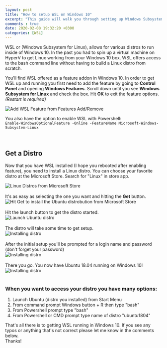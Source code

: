 ```yaml
---
layout: post
title: "How to setup WSL on Windows 10"
excerpt: "This guide will walk you through setting up Windows Subsystem for Linux."
comments : true
date: 2020-02-08 19:32:20 +0300
categories: [WSL]
---
```


WSL or (Windows Subsystem for Linux), allows for various distros to run inside of Windows 10. In the past you had to spin up a virtual machine on HyperV to get Linux working from your Windows 10 box. WSL offers access to the bash command line without having to build a Linux distro from scratch.  

You'll find WSL offered as a feature addon in Windows 10. In order to get WSL up and running you first need to add the feature by going to **Control Panel** and opening **Windows Features**. Scroll down until you see **Windows Subsystem for Linux** and check the box. Hit **OK** to exit the feature options. _(Restart is required)_

![Add WSL Feature from Features Add/Remove]({{site.url}}/img/wsl/wsl-setup-featuresadd.png)

You also have the option to enable WSL with Powershell:  
```Enable-WindowsOptionalFeature -Online -FeatureName Microsoft-Windows-Subsystem-Linux```  
<br/><br/>

## Get a Distro
Now that you have WSL installed (I hope you rebooted after enabling feature), you need to install a Linux distro. You can choose your favorite distro at the Microsoft Store.  Search for "Linux" in store app.

![Linux Distros from Microsoft Store]({{site.url}}/img/wsl/wsl-setup-distros.png)  
<br/>
It's as easy as selecting the one you want and hitting the **Get** button.  
![Hit Get to install the Ubuntu distrobution from Microsoft Store]({{site.url}}/img/wsl/wsl-setup-ubuntu1804.png)  
<br/>
Hit the launch button to get the distro started.  
![Launch Ubuntu distro]({{site.baseurl}}/img/wsl/wsl-setup-launch.png)  
<br/>
The distro will take some time to get setup.  
![Installing distro]({{site.baseurl}}/img/wsl/wsl-setup-start.png)  
<br/>
After the initial setup you'll be prompted for a login name and password (don't forget your password)  
![Installing distro]({{site.baseurl}}/img/wsl/wsl-setup-newuser.png)  
<br/>
There you go. You now have Ubuntu 18.04 running on Windows 10!  
![Installing distro]({{site.baseurl}}/img/wsl/wsl-setup-bash.png)  
<br/>
### When you want to access your distro you have many options: ###  
1. Launch Ubuntu (distro you installed) from Start Menu
2. From command prompt Windows button + R then type "bash"
3. From Powershell prompt type "bash"
4. From Powershell or CMD prompt type name of distro "ubuntu1804"

That's all there is to getting WSL running in Windows 10. If you see any typos or anything that's not correct please let me know in the comments below.  
Thanks!


